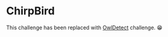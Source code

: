 # ChirpBird

This challenge has been replaced with [OwlDetect](https://github.com/riandyrn/owldetect) challenge. 😁

<!--
Welcome to Haraj take home challenge!

In this challenge you will be assigned to help fictional startup called `ChirpBird` to create their instant messaging platform. Basically they want to create platform similar like [Facebook Messenger](https://www.messenger.com/), [WhatsApp](https://www.whatsapp.com/), or [Telegram](https://telegram.org/).

`ChirpBird` have vision to make it easy for people around the world to stay connected. It is your job to make that happen through your system. 😁

## Requirements

You need to create system with client-server architecture. For the server you need to develop it using [Go](https://golang.org/). As for the client, you just need to create a web app (you could use whatever tools or framework to create it).

The system needs to be:

1. Capable of delivering message to client instantly through Websocket
2. Capable of delivering text message
3. Capable of hosting P2P & Group chat
4. Horizontally scalable
5. Resilient from failure (since the system will be distributed, there should be tons of potential failures)

## Deployment

It is not mandatory to deploy your system on public. However if you decided to do so, it would be very great. 

At the very least you need to deploy your system using docker-compose locally.

## Evaluation

1. System design
2. Project documentation (any docs that help people understand your project better)
    - API documentation
    - Architecture diagram
    - DB schema
    - Class diagram
    - Failure handling documentation
    - etc...
3. System fail safe strategies
4. Code readibility, cleanliness, & testability
5. UI comfortability (good UX)
6. Deployment strategy (bonus)

## Submission

1. Fork this repo.
2. After you finish creating your changes, submit the link of your fork along with your CV & cover letter to [this page](https://stackoverflow.com/jobs/558729?so_medium=Talent&so_source=Talent).
3. In your cover letter, share with us what changes you have made and what further changes you would prioritize if you had more time.

## Deadline

There is no exact deadline date for this project. The only deadline is when the vacancy has been closed. We plan to open the vacancy for the next 3 months (it was first published on November 15, 2021).

So feel free to take your time.

## Questions

Got any questions? Feel free to open [issues](https://github.com/riandyrn/chirpbird/issues).
-->